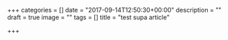 +++
categories = []
date = "2017-09-14T12:50:30+00:00"
description = ""
draft = true
image = ""
tags = []
title = "test supa article"

+++
